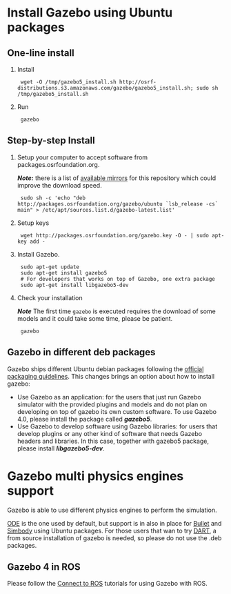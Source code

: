 # Install Gazebo using Ubuntu packages

## One-line install

1. Install

        wget -O /tmp/gazebo5_install.sh http://osrf-distributions.s3.amazonaws.com/gazebo/gazebo5_install.sh; sudo sh /tmp/gazebo5_install.sh

2. Run

        gazebo

## Step-by-step Install

1. Setup your computer to accept software from packages.osrfoundation.org.
    
    ***Note:*** there is a list of [available mirrors](https://bitbucket.org/osrf/gazebo/wiki/gazebo_mirrors) for this repository which could improve the download speed.

        sudo sh -c 'echo "deb http://packages.osrfoundation.org/gazebo/ubuntu `lsb_release -cs` main" > /etc/apt/sources.list.d/gazebo-latest.list'

1. Setup keys

        wget http://packages.osrfoundation.org/gazebo.key -O - | sudo apt-key add -

1. Install Gazebo.

        sudo apt-get update
        sudo apt-get install gazebo5
        # For developers that works on top of Gazebo, one extra package
        sudo apt-get install libgazebo5-dev

1. Check your installation

    ***Note*** The first time `gazebo` is executed requires the download of some models and it could take some time, please be patient.

        gazebo

## Gazebo in different deb packages

Gazebo ships different Ubuntu debian packages following the [official packaging guidelines](https://www.debian.org/doc/manuals/maint-guide/). This changes brings an option about how to install gazebo:

 * Use Gazebo as an application: for the users that just run Gazebo simulator with the provided plugins and models and do not plan on developing on top of gazebo its own custom software. To use Gazebo 4.0, please install the package called ***gazebo5***.
 * Use Gazebo to develop software using Gazebo libraries: for users that develop plugins or any other kind of software that needs Gazebo headers and libraries. In this case, together with gazebo5 package, please install ***libgazebo5-dev***. 

# Gazebo multi physics engines support

Gazebo is able to use different physics engines to perform the simulation.

[ODE](www.ode.org) is the one used by default, but support is in also in place for 
[Bullet](http://bulletphysics.org) and [Simbody](https://simtk.org/home/simbody/)
using Ubuntu packages. For those users that wan to try [DART](http://dartsim.github.io/), 
a from source installation of gazebo is needed, so please do not use the .deb packages.

## Gazebo 4 in ROS

Please follow the [Connect to ROS](http://gazebosim.org/tutorials?cat=connect_ros) tutorials for using Gazebo with ROS.

